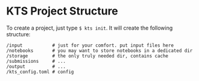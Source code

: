 # KTS Project Structure

To create a project, just type `$ kts init`. It will create the following structure:

```text
/input           # just for your comfort. put input files here
/notebooks       # you may want to store notebooks in a dedicated dir
/storage         # the only truly needed dir, contains cache
/submissions     # ...
/output          # ...
/kts_config.toml # config
```


